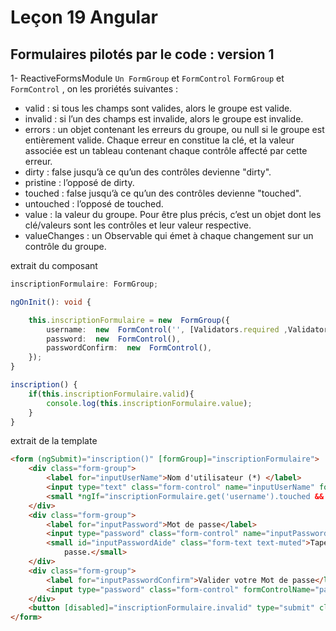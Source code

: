 # Leçon 19 Angular

## Formulaires pilotés par le code : version 1

1- ReactiveFormsModule
`Un FormGroup` et `FormControl`
`FormGroup` et `FormControl` , on les proriétés suivantes :

*   valid : si tous les champs sont valides, alors le groupe est valide.
*   invalid : si l’un des champs est invalide, alors le groupe est invalide.
*   errors : un objet contenant les erreurs du groupe, ou null si le groupe est entièrement valide. Chaque erreur en constitue la clé, et la valeur associée est un tableau contenant chaque contrôle affecté par cette erreur.
*   dirty : false jusqu’à ce qu’un des contrôles devienne "dirty".
*   pristine : l’opposé de dirty.
*   touched : false jusqu’à ce qu’un des contrôles devienne "touched".
*   untouched : l’opposé de touched.
*   value : la valeur du groupe. Pour être plus précis, c’est un objet dont les clé/valeurs sont les contrôles et leur valeur respective.
*   valueChanges : un Observable qui émet à chaque changement sur un contrôle du groupe.

extrait du composant 

``` typescript
inscriptionFormulaire: FormGroup;

ngOnInit(): void {

	this.inscriptionFormulaire = new  FormGroup({
		username:  new  FormControl('', [Validators.required ,Validators.pattern("^[A-Za-z]+$"), Validators.maxLength(10), Validators.minLength(3)]),
		password:  new  FormControl(),
		passwordConfirm:  new  FormControl(),
	});
}

inscription() {
	if(this.inscriptionFormulaire.valid){
		console.log(this.inscriptionFormulaire.value);
	}
}
```

extrait de la template

``` html
<form (ngSubmit)="inscription()" [formGroup]="inscriptionFormulaire">
    <div class="form-group">
        <label for="inputUserName">Nom d'utilisateur (*) </label>
        <input type="text" class="form-control" name="inputUserName" formControlName="username" aria-describedby="inputUserNameAide">
        <small *ngIf="inscriptionFormulaire.get('username').touched && inscriptionFormulaire.get('username').invalid" id="inputUserNameAide" class="form-text text-danger">nom d'utilisateur incorrecte</small>
    </div>
    <div class="form-group">
        <label for="inputPassword">Mot de passe</label>
        <input type="password" class="form-control" name="inputPassword" formControlName="password" aria-describedby="inputPasswordAide">
        <small id="inputPasswordAide" class="form-text text-muted">Taper ici pour modifier votre mot de
            passe.</small>
    </div>
    <div class="form-group">
        <label for="inputPasswordConfirm">Valider votre Mot de passe</label>
        <input type="password" class="form-control" formControlName="passwordConfirm" name="inputPasswordConfirm">
    </div>
    <button [disabled]="inscriptionFormulaire.invalid" type="submit" class="btn btn-primary">S'enregistrer</button>
</form>
```
